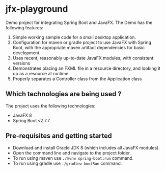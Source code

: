 # jfx-playground

Demo project for integrating Spring Boot and JavaFX. The Demo has the following features:

1. Simple working sample code for a small desktop application.
2. Configuration for maven or gradle project to use JavaFX with Spring Boot, with the appropriate maven artifact
   dependencies for basic development.
3. Uses recent, reasonably up-to-date JavaFX modules, with consistent versions
4. Demonstrates placing an FXML file in a resource directory, and looking it up as a resource at runtime
5. Properly separates a Controller class from the Application class

## Which technologies are being used ?

The project uses the following technologies:

- JavaFX 8
- Spring Boot v2.7.7

## Pre-requisites and getting started

- Download and install Oracle JDK 8 (which includes all JavaFX modules).
- Open the command line and navigate to the project folder.
- To run using maven use `./mvnw spring-boot:run` command.
- To run using gradle use `./gradlew bootRun` command.
